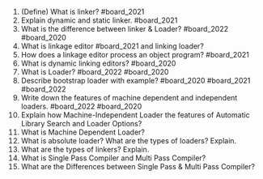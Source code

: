 1. (Define) What is linker? #board_2021  
2. Explain dynamic and static linker. #board_2021 
3. What is the difference between linker & Loader? #board_2022 #board_2020 
4. What is linkage editor #board_2021 and linking loader?
5. How does a linkage editor process an object program? #board_2021 
6. What is dynamic linking editors? #board_2020 
7. What is Loader? #board_2022 #board_2020 
8. Describe bootstrap loader with example? #board_2020 #board_2021 #board_2022 
9. Write down the features of machine dependent and independent loaders. #board_2022 #board_2020
10. Explain how Machine-Independent Loader the features of Automatic Library Search and Loader Options?
11. What is Machine Dependent Loader?
12. What is absolute loader? What are the types of loaders? Explain.
13. What are the types of linkers? Explain.
14. What is Single Pass Compiler and Multi Pass Compiler?
15. What are the Differences between Single Pass & Multi Pass Compiler?


